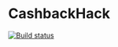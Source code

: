 # CashbackHack

[![Build status](https://ci.appveyor.com/api/projects/status/2k840lpckqw0lk64?svg=true)](https://ci.appveyor.com/project/Vkabaeva/cashbackhack)
